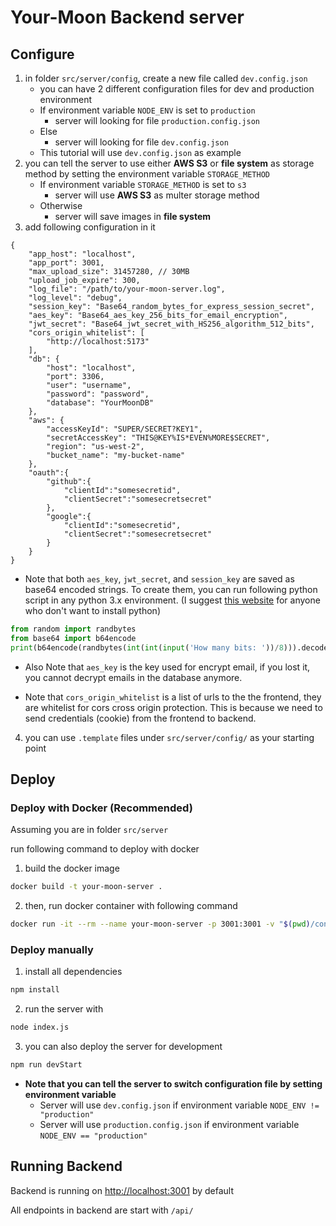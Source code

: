 # Your-Moon Backend server

## Configure

1. in folder `src/server/config`, create a new file called `dev.config.json`
   * you can have 2 different configuration files for dev and production environment
   * If environment variable `NODE_ENV` is set to `production`
     * server will looking for file `production.config.json`
   * Else
     * server will looking for file `dev.config.json`
   * This tutorial will use `dev.config.json` as example
2. you can tell the server to use either **AWS S3** or **file system** as storage method by setting the environment variable `STORAGE_METHOD`
   * If environment variable `STORAGE_METHOD` is set to `s3`
     * server will use **AWS S3** as multer storage method
   * Otherwise
     * server will save images in **file system**
3. add following configuration in it

```jsonc
{
    "app_host": "localhost",
    "app_port": 3001,
    "max_upload_size": 31457280, // 30MB
    "upload_job_expire": 300,
    "log_file": "/path/to/your-moon-server.log",
    "log_level": "debug",
    "session_key": "Base64_random_bytes_for_express_session_secret",
    "aes_key": "Base64_aes_key_256_bits_for_email_encryption",
    "jwt_secret": "Base64_jwt_secret_with_HS256_algorithm_512_bits",
    "cors_origin_whitelist": [
        "http://localhost:5173"
    ],
    "db": {
        "host": "localhost",
        "port": 3306,
        "user": "username",
        "password": "password",
        "database": "YourMoonDB"
    },
    "aws": {
        "accessKeyId": "SUPER/SECRET?KEY1",
        "secretAccessKey": "THIS@KEY%IS*EVEN%MORE$SECRET",
        "region": "us-west-2",
        "bucket_name": "my-bucket-name"
    },
    "oauth":{
        "github":{
            "clientId":"somesecretid",
            "clientSecret":"somesecretsecret"
        },
        "google":{
            "clientId":"somesecretid",
            "clientSecret":"somesecretsecret"
        }
    }
}
```

* Note that both `aes_key`, `jwt_secret`, and `session_key` are saved as base64 encoded strings. To create them, you can run following python script in any python 3.x environment. (I suggest [this website](https://www.programiz.com/python-programming/online-compiler/) for anyone who don't want to install python)

```py
from random import randbytes
from base64 import b64encode
print(b64encode(randbytes(int(int(input('How many bits: '))/8))).decode('utf-8'))
```

* Also Note that `aes_key` is the key used for encrypt email, if you lost it, you cannot decrypt emails in the database anymore.

* Note that `cors_origin_whitelist` is a list of urls to the the frontend, they are whitelist for cors cross origin protection. This is because we need to send credentials (cookie) from the frontend to backend.

4. you can use `.template` files under `src/server/config/` as your starting point


## Deploy

### Deploy with Docker (Recommended)

Assuming you are in folder `src/server`

run following command to deploy with docker

1. build the docker image

```sh
docker build -t your-moon-server .
```

2. then, run docker container with following command

```sh
docker run -it --rm --name your-moon-server -p 3001:3001 -v "$(pwd)/config:/src/config" -v "$(pwd)/uploadedImages:/src/uploadedImages" your-moon-server
```

### Deploy manually

1. install all dependencies

```sh
npm install
```

2. run the server with

```sh
node index.js
```

3. you can also deploy the server for development

```sh
npm run devStart
```

* **Note that you can tell the server to switch configuration file by setting environment variable**
  * Server will use `dev.config.json` if environment variable `NODE_ENV != "production"`
  * Server will use `production.config.json` if environment variable `NODE_ENV == "production"`

## Running Backend

Backend is running on [http://localhost:3001](http://localhost:3001) by default

All endpoints in backend are start with `/api/`

